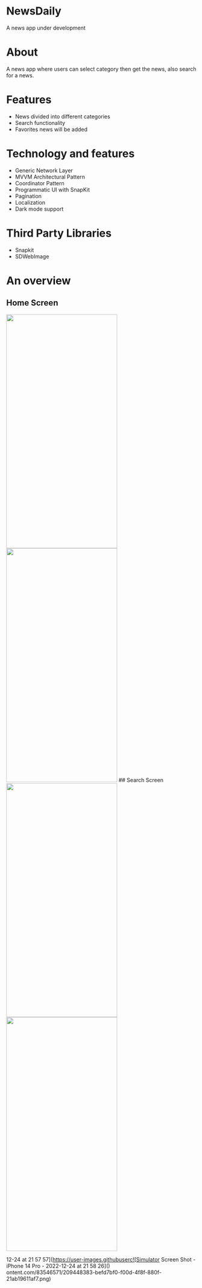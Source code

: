 # NewsDaily
 A news app under development

# About
A news app where users can select category then get the news, also search for a news.

# Features
- News divided into different categories
- Search functionality
- Favorites news will be added

# Technology and features
- Generic Network Layer
- MVVM Architectural Pattern
- Coordinator Pattern
- Programmatic UI with SnapKit
- Pagination
- Localization
- Dark mode support

# Third Party Libraries
- Snapkit
- SDWebImage

# An overview
## Home Screen
<img src="https://user-images.githubusercontent.com/83546571/209448342-98e42854-5a92-4996-a1a2-0520617184ff.png" width="294" height="620" />
<img src="https://user-images.githubusercontent.com/83546571/209448384-9713663a-6965-4cb3-ae93-71e6acd4afee.png" width="294" height="620" />
## Search Screen
<img src="https://user-images.githubusercontent.com/83546571/209448386-d09671cc-f548-4f97-ac1e-7aadd4be3f09.png" width="294" height="620" />
<img src="https://user-images.githubusercontent.com/83546571/209101429-5985cbbc-f130-4657-8bce-f5867c4624df.png" width="294" height="620" />

12-24 at 21 57 57](https://user-images.githubuserc![Simulator Screen Shot - iPhone 14 Pro - 2022-12-24 at 21 58 26]()
ontent.com/83546571/209448383-befd7bf0-f00d-4f8f-880f-21ab19611af7.png)
